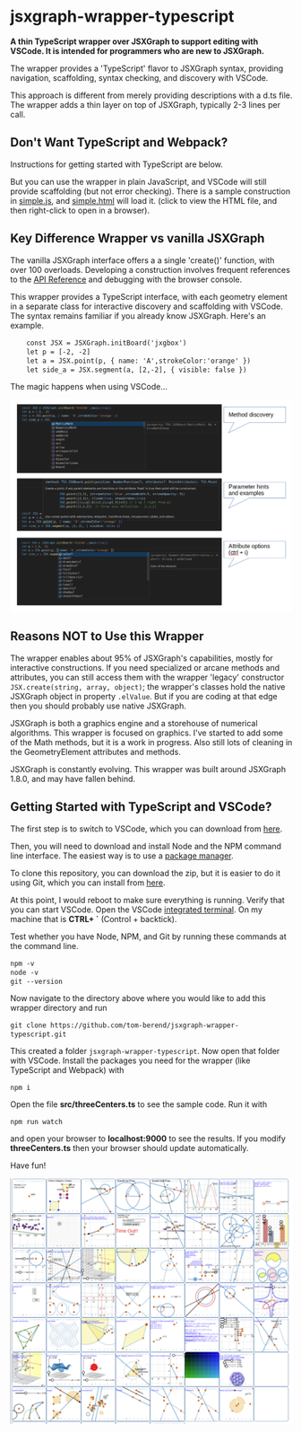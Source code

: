 # jsxgraph-wrapper-typescript

**A thin TypeScript wrapper over JSXGraph to support editing with VSCode.  It is intended for programmers who are new to JSXGraph.**

The wrapper provides a 'TypeScript' flavor to JSXGraph syntax, providing navigation, scaffolding, syntax checking, and discovery with VSCode.

This approach is different from merely providing descriptions with a d.ts file. The wrapper adds a thin layer on top of JSXGraph, typically 2-3 lines per call.


## Don't Want TypeScript and Webpack?

Instructions for getting started with TypeScript are below.

But you can use the wrapper in plain JavaScript, and VSCode will still provide scaffolding (but not error checking).  There is a sample construction in [simple.js](simple.js), and [simple.html](simple.html) will load it. (click to view the HTML file, and then right-click to open in a browser).



## Key Difference Wrapper vs vanilla JSXGraph

The vanilla JSXGraph interface offers a a single 'create()' function, with over 100 overloads.  Developing a construction involves frequent references to the [API Reference](https://jsxgraph.org/docs/index.html) and debugging with the browser console.

This wrapper provides a TypeScript interface, with each geometry element in a separate class for interactive discovery and scaffolding with VSCode.  The syntax remains familiar if you already know JSXGraph.  Here's an example.

```
    const JSX = JSXGraph.initBoard('jxgbox')
    let p = [-2, -2]
    let a = JSX.point(p, { name: 'A',strokeColor:'orange' })
    let side_a = JSX.segment(a, [2,-2], { visible: false })
```

The magic happens when using VSCode...

![](./vscode.png)



## Reasons NOT to Use this Wrapper

The wrapper enables about 95% of JSXGraph's capabilities, mostly for interactive constructions. If you need specialized or arcane methods and attributes, you can still access them with the wrapper 'legacy' constructor `JSX.create(string, array, object)`; the wrapper's classes hold the native JSXGraph object in property `.elValue`.  But if you are coding at that edge then you should probably use native JSXGraph.

JSXGraph is both a graphics engine and a storehouse of numerical algorithms. This wrapper is focused on graphics. I've started to add some of the Math methods, but it is a work in progress.  Also still lots of cleaning in the GeometryElement attributes and methods.

JSXGraph is constantly evolving.  This wrapper was built around JSXGraph 1.8.0, and may have fallen behind.



## Getting Started with TypeScript and VSCode?

The first step is to switch to VSCode, which you can download from [here](https://code.visualstudio.com/).

Then, you will need to download and install Node and the NPM command line interface.  The easiest way is to use a [package manager](https://nodejs.org/en/download/package-manager).

To clone this repository, you can download the zip, but it is easier to do it using Git, which you can install from [here](https://git-scm.com/download).

At this point, I would reboot to make sure everything is running.  Verify that you can start VSCode.  Open the VSCode [integrated terminal](https://code.visualstudio.com/docs/terminal/basics#:~:text=From%20the%20Command%20Palette%20).  On my machine that is **CTRL+ \`** (Control + backtick).



Test whether you have Node, NPM, and Git by running these commands at the command line.

```
npm -v
node -v
git --version
```

Now navigate to the directory above where you would like to add this wrapper directory and run
```
git clone https://github.com/tom-berend/jsxgraph-wrapper-typescript.git
```

This created a folder `jsxgraph-wrapper-typescript`.
Now open that folder with VSCode. Install the packages you need for the wrapper (like TypeScript and Webpack) with
```
npm i
```

Open the file **src/threeCenters.ts** to see the sample code.  Run it with
```
npm run watch
```
and open your browser to **localhost:9000** to see the results.  If you modify **threeCenters.ts** then your browser should update automatically.



Have fun!


![](test.png)



